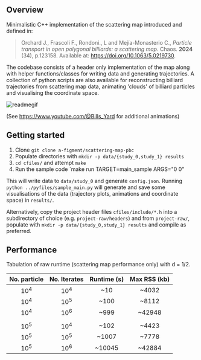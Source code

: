 
## Overview

Minimalistic C++ implementation of the scattering map introduced and defined in:

>Orchard J., Frascoli F., Rondoni., L and Mejía-Monasterio C., _Particle transport in open polygonal billiards: a scattering map_. Chaos. **2024** (34), p.123158. Available at: https://doi.org/10.1063/5.0219730.

The codebase consists of a header only implementation of the map along with helper functions/classes for writing data and generating trajectories. A collection of python scripts are also available for reconstructing billiard trajectories from scattering map data, animating 'clouds' of billiard particles and visualising the coordinate space.

![readmegif](https://github.com/user-attachments/assets/b5690e89-65c6-480e-81ee-909e62f9a3f6)

(See https://www.youtube.com/@Bills_Yard for additional animations)
## Getting started

1. Clone `git clone a-figment/scattering-map-pbc` 
2. Populate directories with `mkdir -p data/{study_0,study_1} results`
3. `cd cfiles/` and attempt `make`  
4. Run the sample code `make run TARGET=main_sample ARGS="0 0"

This will write data to `data/study_0` and generate `config.json`. Running `python ../pyfiles/sample_main.py` will generate and save some visualisations of the data (trajectory plots, animations and coordinate space) in `results/`. 


Alternatively, copy the project header files `cfiles/include/*.h` into a subdirectory of choice (e.g. `project-raw/headers`) and from `project-raw/`, populate with `mkdir -p data/{study_0,study_1} results` and compile as preferred. 

## Performance
Tabulation of raw runtime (scattering map performance only) with d = 1/2. 

| No. particle | No. Iterates | Runtime (s) | Max RSS (kb)|
|:------------:|:------------:|:-----------:|:-----------:| 
|     $10^4$   |    $10^4$    |    ~10      |     ~4032   |   
|     $10^4$   |    $10^5$    |    ~100     |     ~8112   |
|     $10^4$   |    $10^6$    |    ~999     |     ~42948  |
|              |              |             |             |
|     $10^5$   |    $10^4$    |    ~102     |     ~4423   |
|     $10^5$   |    $10^5$    |    ~1007    |     ~7778   |
|     $10^5$   |    $10^6$    |    ~10045   |     ~42884  |



